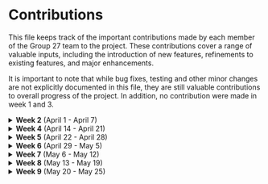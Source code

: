 # Contributions

This file keeps track of the important contributions made by each member of the Group 27 team to the project.
These contributions cover a range of valuable inputs, including the introduction of new features, refinements to
existing features, and major enhancements.

It is important to note that while bug fixes, testing and other minor changes are not explicitly documented in this
file, they are still valuable contributions to overall progress of the project. In addition, no contribution were made
in week 1 and 3.

<details>
  <summary><h><b>Week 2</b> (April 1 - April 7)</h></summary>

| Contribution # |  Name   | GitHub Issue                                                                |
|:--------------:|:-------:|-----------------------------------------------------------------------------|
|       1        |  Elias  | https://github.com/sopra-fs23-group-27/sopra-fs23-group-27-server/issues/47 |
|       2        | Richard | https://github.com/sopra-fs23-group-27/sopra-fs23-group-27-server/issues/20 |
|       3        | Dominic | https://github.com/sopra-fs23-group-27/sopra-fs23-group-27-client/issues/16 |
|       4        | Dominic | https://github.com/sopra-fs23-group-27/sopra-fs23-group-27-client/issues/14 |
|       5        |  Noah   | https://github.com/sopra-fs23-group-27/sopra-fs23-group-27-client/issues/33 |
|       6        |  Noah   | https://github.com/sopra-fs23-group-27/sopra-fs23-group-27-client/issues/7  |
|       7        | Richard | https://github.com/sopra-fs23-group-27/sopra-fs23-group-27-server/issues/21 |
|       8        |  Elias  | https://github.com/sopra-fs23-group-27/sopra-fs23-group-27-server/issues/41 |
|       9        | Kilian  | https://github.com/sopra-fs23-group-27/sopra-fs23-group-27-server/pull/49   |
|       10       | Kilian  | https://github.com/sopra-fs23-group-27/sopra-fs23-group-27-server/issues/39 |

</details>

<details>
  <summary><h><b>Week 4</b> (April 14 - April 21)</h></summary>

| Contribution # |  Name   | GitHub Issue                                                                                                               |
|:--------------:|:-------:|----------------------------------------------------------------------------------------------------------------------------|
|       11       | Kilian  | https://github.com/sopra-fs23-group-27/sopra-fs23-group-27-server/pull/53                                                  |
|       12       | Kilian  | https://github.com/sopra-fs23-group-27/sopra-fs23-group-27-server/pull/53/commits/f6b90cb79974c3dbefcfec51df9da42a721c3aba |
|       13       |  Noah   | https://github.com/sopra-fs23-group-27/sopra-fs23-group-27-client/issues/8                                                 |
|       14       | Richard | https://github.com/sopra-fs23-group-27/sopra-fs23-group-27-server/issues/44                                                |
|       15       |  Noah   | https://github.com/sopra-fs23-group-27/sopra-fs23-group-27-client/issues/12                                                |
|       16       |  Elias  | https://github.com/sopra-fs23-group-27/sopra-fs23-group-27-server/issues/57                                                |
|       17       |  Elias  | https://github.com/sopra-fs23-group-27/sopra-fs23-group-27-server/issues/48                                                |
|       18       | Richard | https://github.com/sopra-fs23-group-27/sopra-fs23-group-27-server/issues/56                                                |
|      19	       | Dominic | https://github.com/sopra-fs23-group-27/sopra-fs23-group-27-client/issues/1                                                 |
|       20       | Dominic | https://github.com/sopra-fs23-group-27/sopra-fs23-group-27-client/issues/2                                                 |
|       21       | Dominic | https://github.com/sopra-fs23-group-27/sopra-fs23-group-27-client/issues/15                                                |

</details>

<details>
  <summary><h><b>Week 5</b> (April 22 - April 28)</h></summary>

| Contribution # |      Name      | GitHub Issue                                                                |
|:--------------:|:--------------:|-----------------------------------------------------------------------------|
|      22	       |     Elias      | https://github.com/sopra-fs23-group-27/sopra-fs23-group-27-server/issues/40 |
|      23	       |     Elias      | https://github.com/sopra-fs23-group-27/sopra-fs23-group-27-server/issues/43 |
|       24       |    Dominic     | https://github.com/sopra-fs23-group-27/sopra-fs23-group-27-client/issues/32 |                |
|      25	       |    Dominic     | https://github.com/sopra-fs23-group-27/sopra-fs23-group-27-client/issues/26 |  |
|       26       |      Noah      | https://github.com/sopra-fs23-group-27/sopra-fs23-group-27-client/issues/11 |
|       27       |      Noah      | https://github.com/sopra-fs23-group-27/sopra-fs23-group-27-client/issues/30 |
|       28       |      Noah      | https://github.com/sopra-fs23-group-27/sopra-fs23-group-27-client/issues/31 |
|       29       |    Richard     | https://github.com/sopra-fs23-group-27/sopra-fs23-group-27-server/issues/60 |
|       30       |    Richard     | https://github.com/sopra-fs23-group-27/sopra-fs23-group-27-server/issues/63 |
|       31       | Elias, Richard | https://github.com/sopra-fs23-group-27/sopra-fs23-group-27-server/issues/67 |
|       32       |     Kilian     | https://github.com/sopra-fs23-group-27/sopra-fs23-group-27-server/pull/61   |
|       33       |     Kilian     | https://github.com/sopra-fs23-group-27/sopra-fs23-group-27-server/issues/70 |
|       34       |    Richard     | https://github.com/sopra-fs23-group-27/sopra-fs23-group-27-server/issues/71 |
|       35       |    Richard     | https://github.com/sopra-fs23-group-27/sopra-fs23-group-27-server/issues/73 |                                	 |
|       36       |      Noah      | https://github.com/sopra-fs23-group-27/sopra-fs23-group-27-client/issues/9  |                              	 |
|       37       |      Noah      | https://github.com/sopra-fs23-group-27/sopra-fs23-group-27-client/issues/10 |                                 	
|       38       |      Noah      | https://github.com/sopra-fs23-group-27/sopra-fs23-group-27-client/issues/13 |

</details>

<details>
  <summary><h><b>Week 6</b> (April 29 - May 5)</h></summary>

| Contribution # |  Name   | GitHub Issue                                                                                                                                                    |
|:--------------:|:-------:|-----------------------------------------------------------------------------------------------------------------------------------------------------------------|
|       39       |  Noah   | https://github.com/sopra-fs23-group-27/sopra-fs23-group-27-client/issues/20                                                                                     |                                   	 
|       40       |  Noah   | https://github.com/sopra-fs23-group-27/sopra-fs23-group-27-client/issues/21                                                                                     |                                   	 
|       41       |  Noah   | https://github.com/sopra-fs23-group-27/sopra-fs23-group-27-client/issues/23                                                                                     |                                    	 |
|       42       | Richard | https://github.com/sopra-fs23-group-27/sopra-fs23-group-27-server/issues/74                                                                                     |                                	 |
|       43       | Richard | https://github.com/sopra-fs23-group-27/sopra-fs23-group-27-server/issues/92                                                                                     |                                	 |
|       44       | Richard | https://github.com/sopra-fs23-group-27/sopra-fs23-group-27-server/issues/78                                                                                     |                                	 |
|       45       |  Elias  | https://github.com/sopra-fs23-group-27/sopra-fs23-group-27-server/issues/91         	                                                                           |
|       46       |  Elias  | https://github.com/sopra-fs23-group-27/sopra-fs23-group-27-server/issues/46	                                                                                    |
|       47       |  Elias  | https://github.com/sopra-fs23-group-27/sopra-fs23-group-27-server/issues/90	                                                                                    |
|       48       |  Elias  | https://github.com/sopra-fs23-group-27/sopra-fs23-group-27-server/issues/98                                                                                     |
|       49       |  Elias  | https://github.com/sopra-fs23-group-27/sopra-fs23-group-27-server/issues/81                                                                                     |
|       50       |  Elias  | https://github.com/sopra-fs23-group-27/sopra-fs23-group-27-server/issues/82                                                                                     |
|       51       |  Elias  | https://github.com/sopra-fs23-group-27/sopra-fs23-group-27-server/issues/97                                                                                     |
|       52       |  Elias  | https://github.com/sopra-fs23-group-27/sopra-fs23-group-27-server/issues/101	                                                                                   |
|       53       | Dominic | https://github.com/sopra-fs23-group-27/sopra-fs23-group-27-client/issues/24                                                                                     |
|       54       | Dominic | https://github.com/sopra-fs23-group-27/sopra-fs23-group-27-client/issues/21     	                                                                               |
|       55       | Dominic | https://github.com/sopra-fs23-group-27/sopra-fs23-group-27-client/issues/57                                                                       	             |
|      56	       | Kilian  | https://github.com/sopra-fs23-group-27/sopra-fs23-group-27-server/pull/96                                                                      	                |
|       57       | Kilian  | https://github.com/orgs/sopra-fs23-group-27/projects/1/views/6?pane=issue&itemId=28057595                                                                     	 |

</details>

<details>
  <summary><h><b>Week 7</b> (May 6 - May 12)</h></summary>

| Contribution # |      Name       | GitHub Issue                                                                                                                                                      |
|:--------------:|:---------------:|-------------------------------------------------------------------------------------------------------------------------------------------------------------------|
|       58       |     Dominic     | https://github.com/sopra-fs23-group-27/sopra-fs23-group-27-client/issues/27           	                                                                           |
|       59       |     Dominic     | https://github.com/sopra-fs23-group-27/sopra-fs23-group-27-client/issues/22          	                                                                            |
|       60       |     Dominic     | https://github.com/sopra-fs23-group-27/sopra-fs23-group-27-client/issues/4         	                                                                              |
|       61       |      Noah       | https://github.com/sopra-fs23-group-27/sopra-fs23-group-27-client/issues/19                                                                                       |                                   	 
|       62       |      Noah       | https://github.com/sopra-fs23-group-27/sopra-fs23-group-27-client/issues/56                                                                                       |                                   	 
|       63       |      Noah       | https://github.com/sopra-fs23-group-27/sopra-fs23-group-27-client/issues/72                                                                                       |                                        	 
|       64       |      Noah       | https://github.com/sopra-fs23-group-27/sopra-fs23-group-27-client/issues/66                                                                                       |                                            	 |
|       65       |      Elias      | https://github.com/sopra-fs23-group-27/sopra-fs23-group-27-server/issues/85           	                                                                           |
|       66       |      Elias      | https://github.com/sopra-fs23-group-27/sopra-fs23-group-27-server/issues/109           	                                                                          |
|       67       |     Richard     | https://github.com/sopra-fs23-group-27/sopra-fs23-group-27-server/issues/102              	                                                                       |
|       68       |     Richard     | https://github.com/sopra-fs23-group-27/sopra-fs23-group-27-server/issues/124                                                                     	                |
|       69       |     Richard     | https://github.com/sopra-fs23-group-27/sopra-fs23-group-27-server/issues/128                                                                     	                |
|       70       | Richard, Kilian | https://github.com/sopra-fs23-group-27/sopra-fs23-group-27-server/issues/84                                                                     	                 |
|     71  	      |      Elias      | https://github.com/sopra-fs23-group-27/sopra-fs23-group-27-server/issues/133                                                                      	               |
|     72  	      |      Elias      | https://github.com/sopra-fs23-group-27/sopra-fs23-group-27-server/issues/112                                                                                      |	
|     73  	      |      Elias      | https://github.com/sopra-fs23-group-27/sopra-fs23-group-27-server/issues/113                                                                       	              |
|      74	       |     Kilian      | https://github.com/orgs/sopra-fs23-group-27/projects/1/views/6?pane=issue&itemId=27723302                                                                     	   |
|      75	       |     Kilian      | https://github.com/orgs/sopra-fs23-group-27/projects/1/views/6?pane=issue&itemId=27838798                                                                       	 |
|       76       |     Kilian      | https://github.com/orgs/sopra-fs23-group-27/projects/1/views/6?pane=issue&itemId=26837634                                                                      	  |
|       77       |     Kilian      | https://github.com/orgs/sopra-fs23-group-27/projects/1/views/6?pane=issue&itemId=27829782                                                                     	   |
|       78       |     Kilian      | https://github.com/orgs/sopra-fs23-group-27/projects/1/views/6?pane=issue&itemId=26837826                                                                   	     |

</details>

<details>
  <summary><h><b>Week 8</b> (May 13 - May 19)</h></summary>

| Contribution # |  Name   | GitHub Issue                                                                                                               |
|:--------------:|:-------:|----------------------------------------------------------------------------------------------------------------------------|
|      79	       |  Elias  | https://github.com/sopra-fs23-group-27/sopra-fs23-group-27-server/issues/110                                               |
|      80	       |  Elias  | https://github.com/sopra-fs23-group-27/sopra-fs23-group-27-server/issues/115                                         	     |
|      81	       |  Elias  | https://github.com/sopra-fs23-group-27/sopra-fs23-group-27-server/issues/141                                         	     |
|       82       |  Noah   | https://github.com/sopra-fs23-group-27/sopra-fs23-group-27-client/issues/3                                          	      |                                         	 
|       83       |  Noah   | https://github.com/sopra-fs23-group-27/sopra-fs23-group-27-client/issues/5                                          	      |                                         	 
|       84       |  Noah   | https://github.com/sopra-fs23-group-27/sopra-fs23-group-27-client/issues/6                                          	      |                                          	 
|       85       |  Noah   | https://github.com/sopra-fs23-group-27/sopra-fs23-group-27-client/issues/7                                          	      |                                          	 
|       86       |  Noah   | https://github.com/sopra-fs23-group-27/sopra-fs23-group-27-client/issues/80                                             	  |
|       87       | Richard | https://github.com/sopra-fs23-group-27/sopra-fs23-group-27-server/issues/131                                             	 |
|       88       | Richard | https://github.com/sopra-fs23-group-27/sopra-fs23-group-27-server/issues/114                                            	  |
|       89       | Dominic | https://github.com/sopra-fs23-group-27/sopra-fs23-group-27-client/issues/83                                                |
|       90       | Dominic | https://github.com/sopra-fs23-group-27/sopra-fs23-group-27-client/issues/84                                         	      |
|       91       | Richard | https://github.com/sopra-fs23-group-27/sopra-fs23-group-27-server/issues/137                                          	    |
|       92       | Richard | https://github.com/sopra-fs23-group-27/sopra-fs23-group-27-server/issues/148                                          	    |
|       93       |  Noah   | https://github.com/sopra-fs23-group-27/sopra-fs23-group-27-client/issues/97                                          	     |                                          	 
|       94       |  Noah   | https://github.com/sopra-fs23-group-27/sopra-fs23-group-27-client/issues/98                                         	       |
|       95       |  Kilian | https://github.com/sopra-fs23-group-27/sopra-fs23-group-27-client/issues/85                                          	     |
|       96       |  Kilian | https://github.com/sopra-fs23-group-27/sopra-fs23-group-27-server/issues/135                                          	     |
|       97       |  Kilian | https://github.com/sopra-fs23-group-27/sopra-fs23-group-27-server/issues/147                                          	     |
    
</details>


<details>
  <summary><h><b>Week 9</b> (May 20 - May 25)</h></summary>

| Contribution # |  Name   | GitHub Issue                                                                                                              |
|:--------------:|:-------:|---------------------------------------------------------------------------------------------------------------------------|
|       98       |  Noah   | https://github.com/sopra-fs23-group-27/sopra-fs23-group-27-client/issues/23                                               |
|       99       |  Noah   | https://github.com/sopra-fs23-group-27/sopra-fs23-group-27-client/issues/25                                          	    |                                          	 
|       100       |  Noah   | https://github.com/sopra-fs23-group-27/sopra-fs23-group-27-client/issues/96                                             	 |
|      101	       |  Elias  | https://github.com/sopra-fs23-group-27/sopra-fs23-group-27-server/issues/156                                         	    |
|      102	       |  Elias  | https://github.com/sopra-fs23-group-27/sopra-fs23-group-27-server/issues/180                                         	    |
|      103	      | Richard | https://github.com/sopra-fs23-group-27/sopra-fs23-group-27-server/issues/153	                                          	  |
|      104	      | Richard | https://github.com/sopra-fs23-group-27/sopra-fs23-group-27-server/issues/158	                                          	  |
|      105       | Dominic | https://github.com/sopra-fs23-group-27/sopra-fs23-group-27-client/issues/4                                                |
|      106       | Dominic | https://github.com/sopra-fs23-group-27/sopra-fs23-group-27-client/issues/25                                               |
|      107       | Kilian | https://github.com/sopra-fs23-group-27/sopra-fs23-group-27-server/issues/162                                               |
|      108       | Kilian | https://github.com/sopra-fs23-group-27/sopra-fs23-group-27-server/issues/164                                               |
|      109       | Kilian | https://github.com/sopra-fs23-group-27/sopra-fs23-group-27-server/issues/160                                               |
|      110       | Kilian | https://github.com/sopra-fs23-group-27/sopra-fs23-group-27-server/issues/161                                               |
|      111       | Kilian | https://github.com/sopra-fs23-group-27/sopra-fs23-group-27-client/issues/122                                               |
|      112       | Kilian | https://github.com/sopra-fs23-group-27/sopra-fs23-group-27-server/issues/173                                               |
|      113       | Kilian | https://github.com/sopra-fs23-group-27/sopra-fs23-group-27-server/issues/174                                               |
|       114       |  Noah, Elias   | https://github.com/sopra-fs23-group-27/sopra-fs23-group-27-server/issues/155                                               |
|       115       |  Noah   | https://github.com/sopra-fs23-group-27/sopra-fs23-group-27-client/issues/124                                               |
|       116       |  Noah   | https://github.com/sopra-fs23-group-27/sopra-fs23-group-27-client/issues/127                                               |
</details>
